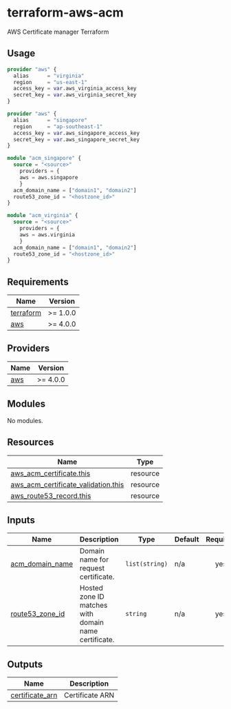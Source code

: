 # terraform-aws-acm

AWS Certificate manager Terraform

## Usage

```terraform
provider "aws" {
  alias      = "virginia"
  region     = "us-east-1"
  access_key = var.aws_virginia_access_key
  secret_key = var.aws_virginia_secret_key
}

provider "aws" {
  alias      = "singapore"
  region     = "ap-southeast-1"
  access_key = var.aws_singapore_access_key
  secret_key = var.aws_singapore_secret_key
}

module "acm_singapore" {
  source = "<source>"
    providers = {
    aws = aws.singapore
    }
  acm_domain_name = ["domain1", "domain2"]
  route53_zone_id = "<hostzone_id>"
}

module "acm_virginia" {
  source = "<source>"
    providers = {
    aws = aws.virginia
    }
  acm_domain_name = ["domain1", "domain2"]
  route53_zone_id = "<hostzone_id>"
}
```

<!-- BEGIN_TF_DOCS -->

## Requirements

| Name                                                                     | Version  |
| ------------------------------------------------------------------------ | -------- |
| <a name="requirement_terraform"></a> [terraform](#requirement_terraform) | >= 1.0.0 |
| <a name="requirement_aws"></a> [aws](#requirement_aws)                   | >= 4.0.0 |

## Providers

| Name                                             | Version  |
| ------------------------------------------------ | -------- |
| <a name="provider_aws"></a> [aws](#provider_aws) | >= 4.0.0 |

## Modules

No modules.

## Resources

| Name                                                                                                                                          | Type     |
| --------------------------------------------------------------------------------------------------------------------------------------------- | -------- |
| [aws_acm_certificate.this](https://registry.terraform.io/providers/hashicorp/aws/latest/docs/resources/acm_certificate)                       | resource |
| [aws_acm_certificate_validation.this](https://registry.terraform.io/providers/hashicorp/aws/latest/docs/resources/acm_certificate_validation) | resource |
| [aws_route53_record.this](https://registry.terraform.io/providers/hashicorp/aws/latest/docs/resources/route53_record)                         | resource |

## Inputs

| Name                                                                           | Description                                          | Type           | Default | Required |
| ------------------------------------------------------------------------------ | ---------------------------------------------------- | -------------- | ------- | :------: |
| <a name="input_acm_domain_name"></a> [acm_domain_name](#input_acm_domain_name) | Domain name for request certificate.                 | `list(string)` | n/a     |   yes    |
| <a name="input_route53_zone_id"></a> [route53_zone_id](#input_route53_zone_id) | Hosted zone ID matches with domain name certificate. | `string`       | n/a     |   yes    |

## Outputs

| Name                                                                             | Description     |
| -------------------------------------------------------------------------------- | --------------- |
| <a name="output_certificate_arn"></a> [certificate_arn](#output_certificate_arn) | Certificate ARN |

<!-- END_TF_DOCS -->
